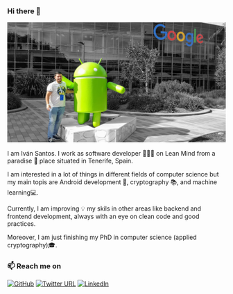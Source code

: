 ### Hi there 👋
![google headquarter](https://github.com/IvanSantosGonz/IvanSantosGonz/raw/master/ivanGoogleBW.png)

I am Iván Santos. I work as software developer 👨🏽‍💻 on Lean Mind from a paradise 🌴 place situated in Tenerife, Spain.

I am interested in a lot of things in different fields of computer science but my main topis are Android development 📱, cryptography 📚, and machine learning💻.

Currently, I am improving 💡 my skils in other areas like backend and frontend development, always with an eye on clean code and good practices. 

Moreover, I am just finishing my PhD in computer science (applied cryptography)🎓.

### 📫 Reach me on
[![GitHub](https://img.shields.io/badge/-@ivanSantosGonz-181717?style=flat&logo=GitHub&logoColor=white)](https://github.com/ivanSantosGonz)
[![Twitter URL](https://img.shields.io/twitter/url?label=%40SantosIvn&style=social&url=https%3A%2F%2Ftwitter.com%2FSantosIvn)](https://twitter.com/SantosIvn)
[![LinkedIn](https://img.shields.io/badge/-LinkedIn-0077B5?style=flat&logo=Linkedin&logoColor=white)](https://www.linkedin.com/in/iván-santos-gonzález-0699243b)

<!--
**IvanSantosGonz/IvanSantosGonz** is a ✨ _special_ ✨ repository because its `README.md` (this file) appears on your GitHub profile.

Here are some ideas to get you started:

- 🎓 I,m Finishing my PhD in computer Science (applied cryptography) 
- 🔭 I’m currently working on Lean Mind
- 🌱 I’m currently learning about programming patterns.
- 👯 I’m looking to collaborate on ...
- 🤔 I’m looking for help with ...
- 💬 Ask me about ...
- 📫 How to reach me: ...
- 😄 Pronouns: ...
- ⚡ Fun fact: ...
-->
